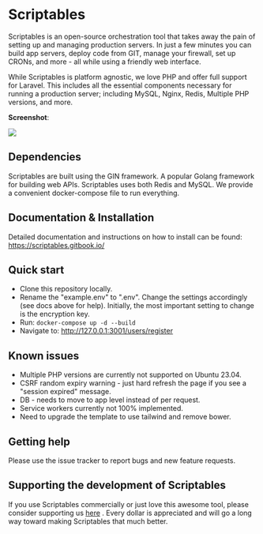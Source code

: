 

# Scriptables

Scriptables is an open-source orchestration tool that takes away the pain of setting up and managing production servers. In just a few minutes you can build app servers, deploy code from GIT, manage your firewall, set up CRONs, and more - all while using a friendly web interface.

While Scriptables is platform agnostic, we love PHP and offer full support for Laravel. This includes all the essential components necessary for running a production server; including MySQL, Nginx, Redis, Multiple PHP versions, and more.


**Screenshot**:

![](https://plexscriptables.com/static/img/build-server.png)

## Dependencies

Scriptables are built using the GIN framework. A popular Golang framework for building web APIs. Scriptables uses both Redis and MySQL. We provide a convenient docker-compose file to run everything.

## Documentation & Installation

Detailed documentation and instructions on how to install can be found: https://scriptables.gitbook.io/

## Quick start

 - Clone this repository locally.
 -  Rename the "example.env" to ".env". Change the settings accordingly (see docs above for help). Initially, the most important setting to change is the encryption key.
 - Run:  `docker-compose up -d --build`
 - Navigate to: http://127.0.0.1:3001/users/register

## Known issues

 - Multiple PHP versions are currently not supported on Ubuntu 23.04.
 - CSRF random expiry warning - just hard refresh the page if you see a "session expired" message.
 - DB - needs to move to app level instead of per request.
 - Service workers currently not 100% implemented.
 - Need to upgrade the template to use tailwind and remove bower.

## Getting help

Please use the issue tracker to report bugs and new feature requests.

## Supporting the development of Scriptables

If you use Scriptables commercially or just love this awesome tool, please consider supporting us [here](https://store.plexscriptables.com/buy/09049952-97d6-4d36-83ad-b7fe01ad732f) . Every dollar is appreciated and will go a long way toward making Scriptables that much better.

